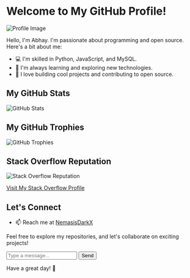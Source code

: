 # Welcome to My GitHub Profile!

![Profile Image](https://profile-48ks.onrender.com/image?)

Hello, I'm Abhay. I'm passionate about programming and open source. Here's a bit about me:

- 💻 I'm skilled in Python, JavaScript, and MySQL.
- 🌱 I'm always learning and exploring new technologies.
- 🚀 I love building cool projects and contributing to open source.

## My GitHub Stats

![GitHub Stats](https://github-readme-stats.vercel.app/api?username=NemasisDarkX&show_icons=true&count_private=true&theme=react&bg_color=151515)

## My GitHub Trophies

![GitHub Trophies](https://github-profile-trophy.vercel.app/?username=NemasisDarkX&theme=juicyfresh&&title=Stars,Followers,Commit,PR,Repo,Issues&no-frame=true)

## Stack Overflow Reputation

![Stack Overflow Reputation](https://img.shields.io/stackexchange/stackoverflow/r/19911293?color=orange&label=reputation&logo=stackoverflow&style=for-the-badge&cacheSeconds=86400)

[Visit My Stack Overflow Profile](https://stackoverflow.com/users/19911293/abhay)

## Let's Connect

- 📫 Reach me at <a href="https://mail.google.com/mail/u/0/#inbox?compose=CllgCJNstdJtxnSctPSBBllhXwmsMrjlwbrqpwXhzmGkGGZprnhJzrhlFDXQDZVqMKsrtvZztTg">NemasisDarkX</a>

Feel free to explore my repositories, and let's collaborate on exciting projects!

<div id="chat-box">
  <div id="chat-log">
    <!-- Chat messages will be displayed here -->
  </div>
  <input type="text" id="user-input" placeholder="Type a message...">
  <button onclick="sendMessage()">Send</button>
</div>

Have a great day! 🚀

